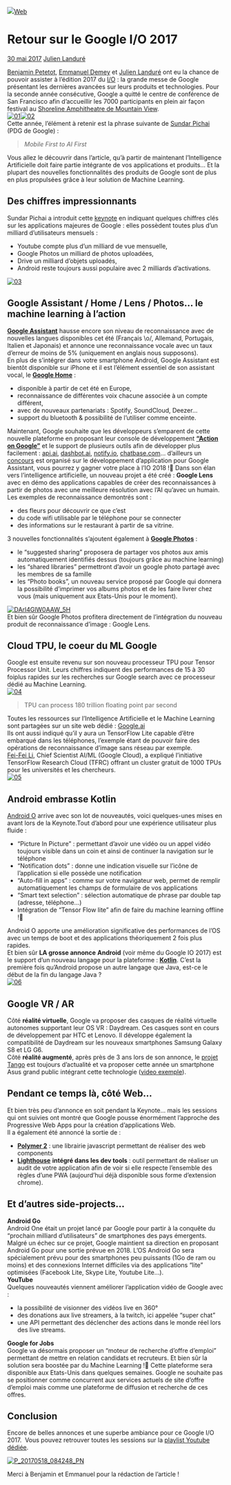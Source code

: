 [![](https://i0.wp.com/blog.zenika.com/wp-content/uploads/2017/05/02-1.png?resize=800%2C445&ssl=1)](https://blog.zenika.com/wp-content/uploads/2017/05/02-1.png)[Web](https://blog.zenika.com/category/themes/web/) 

# Retour sur le Google I/O 2017

[30 mai 2017](https://blog.zenika.com/2017/05/30/retour-sur-le-google-io-2017/ "10 h 29 min") [Julien Landuré](https://blog.zenika.com/author/jlandure2/ "Julien Landuré")

[Benjamin Petetot](https://twitter.com/bpetetot), [Emmanuel Demey](https://twitter.com/EmmanuelDemey) et [Julien Landuré](https://twitter.com/jlandure) ont eu la chance de pouvoir assister à l’édition 2017 du [I/O](https://events.google.com/io/) : la grande messe de Google présentant les dernières avancées sur leurs produits et technologies. Pour la seconde année consécutive, Google a quitté le centre de conférence de San Francisco afin d’accueillir les 7000 participants en plein air façon festival au [Shoreline Amphitheatre de Mountain View](https://www.google.fr/search?q=Shoreline+Amphitheatre+de+Mountain+View).  
[![01](https://blog.zenika.com/wp-content/uploads/2017/05/01-300x151.png?resize=332%2C167)](https://blog.zenika.com/wp-content/uploads/2017/05/01.png)[![02](https://blog.zenika.com/wp-content/uploads/2017/05/02-300x169.png?resize=300%2C169)](https://blog.zenika.com/wp-content/uploads/2017/05/02.png)  
Cette année, l’élément à retenir est la phrase suivante de [Sundar Pichai](https://twitter.com/sundarpichai) (PDG de Google) :

> _Mobile First to AI First_

Vous allez le découvrir dans l’article, qu’à partir de maintenant l’Intelligence Artificielle doit faire partie intégrante de vos applications et produits… Et la plupart des nouvelles fonctionnalités des produits de Google sont de plus en plus propulsées grâce à leur solution de Machine Learning.

## Des chiffres impressionnants

Sundar Pichai a introduit cette [keynote](https://www.youtube.com/watch?v=noc2_1k7Rz0) en indiquant quelques chiffres clés sur les applications majeures de Google : elles possèdent toutes plus d’un milliard d’utilisateurs mensuels :

*   Youtube compte plus d’un milliard de vue mensuelle,
*   Google Photos un milliard de photos uploadées,
*   Drive un milliard d’objets uploadés,
*   Android reste toujours aussi populaire avec 2 milliards d’activations.

[![03](https://blog.zenika.com/wp-content/uploads/2017/05/03-300x187.png?resize=300%2C187)](https://blog.zenika.com/wp-content/uploads/2017/05/03.png)

## Google Assistant / Home / Lens / Photos… le machine learning à l’action

[**Google Assistant**](https://assistant.google.com/) hausse encore son niveau de reconnaissance avec de nouvelles langues disponibles cet été (Français \o/, Allemand, Portugais, Italien et Japonais) et annonce une reconnaissance vocale avec un taux d’erreur de moins de 5% (uniquement en anglais nous supposons).  
En plus de s’intégrer dans votre smartphone Android, Google Assistant est bientôt disponible sur iPhone et il est l’élément essentiel de son assistant vocal, le [**Google Home**](https://madeby.google.com/home/) :

*   disponible à partir de cet été en Europe,
*   reconnaissance de différentes voix chacune associée à un compte différent,
*   avec de nouveaux partenariats : Spotify, SoundCloud, Deezer…
*   support du bluetooth & possibilité de l’utiliser comme enceinte.

Maintenant, Google souhaite que les développeurs s’emparent de cette nouvelle plateforme en proposant leur console de développement [**“Action on Google”**](https://developers.google.com/actions/) et le support de plusieurs outils afin de développer plus facilement : [api.ai](https://api.ai/google-assistant/), [dashbot.ai](https://www.dashbot.io/), [notify.io](http://www.notify.io/google), [chatbase.com](https://chatbase.com)… d’ailleurs un [concours](https://developers.google.com/actions/challenge/) est organisé sur le développement d’application pour Google Assistant, vous pourrez y gagner votre place à l’IO 2018 !🙂
Dans son élan vers l’intelligence artificielle, un nouveau projet a été créé : **Google Lens** avec en démo des applications capables de créer des reconnaissances à partir de photos avec une meilleure résolution avec l’AI qu’avec un humain. Les exemples de reconnaissance demontrés sont :

*   des fleurs pour découvrir ce que c’est
*   du code wifi utilisable par le téléphone pour se connecter
*   des informations sur le restaurant à partir de sa vitrine.

3 nouvelles fonctionnalités s’ajoutent également à [**Google Photos**](https://photos.google.com/?hl=fr) :

*   le “suggested sharing” proposera de partager vos photos aux amis automatiquement identifiés dessus (toujours grâce au machine learning)
*   les “shared libraries” permettront d’avoir un google photo partagé avec les membres de sa famille
*   les “Photo books”, un nouveau service proposé par Google qui donnera la possibilité d’imprimer vos albums photos et de les faire livrer chez vous (mais uniquement aux Etats-Unis pour le moment).

[![DArl4GlW0AAW_5H](https://blog.zenika.com/wp-content/uploads/2017/05/DArl4GlW0AAW_5H-300x169.jpg?resize=300%2C169)](https://blog.zenika.com/wp-content/uploads/2017/05/DArl4GlW0AAW_5H.jpg)  
Et bien sûr Google Photos profitera directement de l’intégration du nouveau produit de reconnaissance d’image : Google Lens.

## Cloud TPU, le coeur du ML Google

Google est ensuite revenu sur son nouveau processeur TPU pour Tensor Processor Unit. Leurs chiffres indiquent des performances de 15 à 30 foiplus rapides sur les recherches sur Google search avec ce processeur dédié au Machine Learning.  
[![04](https://blog.zenika.com/wp-content/uploads/2017/05/04-300x263.png)](https://blog.zenika.com/wp-content/uploads/2017/05/04.png)

> TPU can process 180 trillion floating point par second

Toutes les ressources sur l’Intelligence Artificielle et le Machine Learning sont partagées sur un site web dédié : [Google.ai](http://google.ai/)  
Ils ont aussi indiqué qu’il y aura un TensorFlow Lite capable d’être embarqué dans les téléphones, l’exemple étant de pouvoir faire des opérations de reconnaissance d’image sans réseau par exemple.  
[Fei-Fei Li](https://twitter.com/drfeifei), Chief Scientist AI/ML (Google Cloud), a expliqué l’initiative TensorFlow Research Cloud (TFRC) offrant un cluster gratuit de 1000 TPUs pour les universités et les chercheurs.  
[![05](https://blog.zenika.com/wp-content/uploads/2017/05/05-300x135.png?resize=300%2C135)](https://blog.zenika.com/wp-content/uploads/2017/05/05.png)

## Android embrasse Kotlin

[Android O](https://developer.android.com/preview/index.html) arrive avec son lot de nouveautés, voici quelques-unes mises en avant lors de la Keynote.Tout d’abord pour une expérience utilisateur plus fluide :

*   “Picture In Picture” : permettant d’avoir une vidéo ou un appel vidéo toujours visible dans un coin et ainsi de continuer la navigation sur le téléphone
*   “Notification dots” : donne une indication visuelle sur l’icône de l’application si elle possède une notification
*   “Auto-fill in apps” : comme sur votre navigateur web, permet de remplir automatiquement les champs de formulaire de vos applications
*   “Smart text selection” : sélection automatique de phrase par double tap (adresse, téléphone…)
*   Intégration de “Tensor Flow lite” afin de faire du machine learning offline !🙂

Android O apporte une amélioration significative des performances de l’OS avec un temps de boot et des applications théoriquement 2 fois plus rapides.  
Et bien sûr **LA grosse annonce** **Android** (voir même du Google IO 2017) est le support d’un nouveau langage pour la plateforme : [**Kotlin**](https://kotlinlang.org/). C’est la première fois qu’Android propose un autre langage que Java, est-ce le début de la fin du langage Java ?  
[![06](https://blog.zenika.com/wp-content/uploads/2017/05/06-300x150.png?resize=390%2C195)](https://blog.zenika.com/wp-content/uploads/2017/05/06.png)

## Google VR / AR

Côté **réalité virtuelle**, Google va proposer des casques de réalité virtuelle autonomes supportant leur OS VR : Daydream. Ces casques sont en cours de développement par HTC et Lenovo. Il développe également la compatibilité de Daydream sur les nouveaux smartphones Samsung Galaxy S8 et LG G6.  
Côté **réalité augmenté**, après près de 3 ans lors de son annonce, le [projet Tango](https://get.google.com/tango/) est toujours d’actualité et va proposer cette année un smartphone Asus grand public intégrant cette technologie ([video exemple](https://www.youtube.com/watch?v=A3WBae8dYq8)).

## Pendant ce temps là, côté Web…

Et bien très peu d’annonce en soit pendant la Keynote… mais les sessions qui ont suivies ont montré que Google pousse énormément l’approche des Progressive Web Apps pour la création d’applications Web.  
Il a également été annoncé la sortie de :

*   [**Polymer 2**](https://www.polymer-project.org/) : une librairie javascript permettant de réaliser des web components
*   [**Lighthouse**](https://developers.google.com/web/tools/lighthouse/) **intégré dans les dev tools** : outil permettant de réaliser un audit de votre application afin de voir si elle respecte l’ensemble des règles d’une PWA (aujourd’hui déjà disponible sous forme d’extension chrome).

## Et d’autres side-projects…

**Android Go**  
Android One était un projet lancé par Google pour partir à la conquête du “prochain milliard d’utilisateurs” de smartphones des pays émergents. Malgré un échec sur ce projet, Google maintient sa direction en proposant Android Go pour une sortie prévue en 2018\. L’OS Android Go sera spécialement prévu pour des smartphones peu puissants (1Go de ram ou moins) et des connexions Internet difficiles via des applications “lite” optimisées (Facebook Lite, Skype Lite, Youtube Lite…).  
**YouTube**  
Quelques nouveautés viennent améliorer l’application vidéo de Google avec :

*   la possibilité de visionner des vidéos live en 360°
*   des donations aux live streamers, à la twitch, ici appelée “super chat”
*   une API permettant des déclencher des actions dans le monde réel lors des live streams.

**Google for Jobs**  
Google va désormais proposer un “moteur de recherche d’offre d’emploi” permettant de mettre en relation candidats et recruteurs. Et bien sûr la solution sera boostée par du Machine Learning !🙂
Cette plateforme sera disponible aux Etats-Unis dans quelques semaines. Google ne souhaite pas se positionner comme concurrent aux services actuels de site d’offre d’emploi mais comme une plateforme de diffusion et recherche de ces offres.

## Conclusion

Encore de belles annonces et une superbe ambiance pour ce Google I/O 2017\.  Vous pouvez retrouver toutes les sessions sur la [playlist Youtube dédiée](https://www.youtube.com/playlist?list=PLOU2XLYxmsIKC8eODk_RNCWv3fBcLvMMy).  

[![P_20170518_084248_PN](https://blog.zenika.com/wp-content/uploads/2017/05/P_20170518_084248_PN-e1496083460435-1024x452.jpg?resize=702%2C310)](https://blog.zenika.com/wp-content/uploads/2017/05/P_20170518_084248_PN-e1496083460435.jpg)  

Merci à Benjamin et Emmanuel pour la rédaction de l’article !